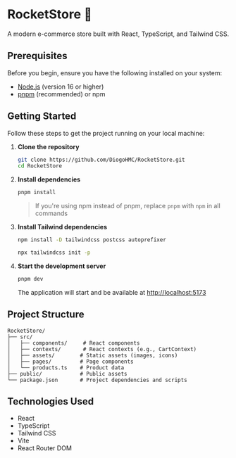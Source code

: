 # RocketStore 🚀

A modern e-commerce store built with React, TypeScript, and Tailwind CSS.

## Prerequisites

Before you begin, ensure you have the following installed on your system:
- [Node.js](https://nodejs.org/) (version 16 or higher)
- [pnpm](https://pnpm.io/) (recommended) or npm

## Getting Started

Follow these steps to get the project running on your local machine:

1. **Clone the repository**
   ```bash
   git clone https://github.com/DiogoHMC/RocketStore.git
   cd RocketStore
   ```

2. **Install dependencies**
   ```bash
   pnpm install
   ```
   > If you're using npm instead of pnpm, replace `pnpm` with `npm` in all commands

3. **Install Tailwind dependencies**
   ```bash
   npm install -D tailwindcss postcss autoprefixer
   ```
    ```bash
   npx tailwindcss init -p
   ```

4. **Start the development server**
   ```bash
   pnpm dev
   ```
   The application will start and be available at [http://localhost:5173](http://localhost:5173)

## Project Structure

```
RocketStore/
├── src/
│   ├── components/     # React components
│   ├── contexts/       # React contexts (e.g., CartContext)
│   ├── assets/        # Static assets (images, icons)
│   ├── pages/         # Page components
│   └── products.ts    # Product data
├── public/            # Public assets
└── package.json       # Project dependencies and scripts
```

## Technologies Used

- React
- TypeScript
- Tailwind CSS
- Vite
- React Router DOM

